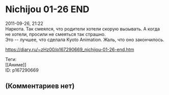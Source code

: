Nichijou 01-26 END
==================

  
2011-09-26, 21:22  
 Наркота. Так смеялся, что родители хотели скорую вызывать. А когда не хотели, просили не смеяться так страшно.   
 Это -- лучшее, что сделала Kyoto Animation. Жаль, что оно закончилось.   
  
<https://diary.ru/~zHz00/p167290669_nichijou-01-26-end.htm>  
  
Теги:  
[[Аниме]]  
ID: p167290669  


(Комментариев нет)
------------------